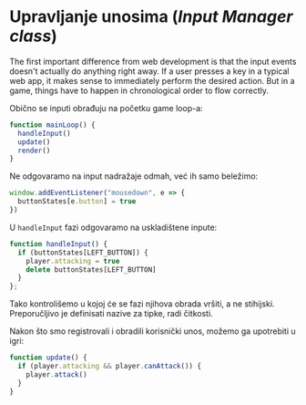 # Upravljanje unosima (*Input Manager class*)

The first important difference from web development is that the input events doesn't actually do anything right away. If a user presses a key in a typical web app, it makes sense to immediately perform the desired action. But in a game, things have to happen in chronological order to flow correctly.

Obično se inputi obrađuju na početku game loop-a:

```js
function mainLoop() {
  handleInput()
  update()
  render()
}
```

Ne odgovaramo na input nadražaje odmah, već ih samo beležimo:

```js
window.addEventListener("mousedown", e => {
  buttonStates[e.button] = true
})
```

U `handleInput` fazi odgovaramo na uskladištene inpute:

```js
function handleInput() {
  if (buttonStates[LEFT_BUTTON]) {
    player.attacking = true
    delete buttonStates[LEFT_BUTTON]
  }
};
```

Tako kontrolišemo u kojoj će se fazi njihova obrada vršiti, a ne stihijski. Preporučljivo je definisati nazive za tipke, radi čitkosti.

Nakon što smo registrovali i obradili korisnički unos, možemo ga upotrebiti u igri:

```js
function update() {
  if (player.attacking && player.canAttack()) {
    player.attack()
  }
}
```
